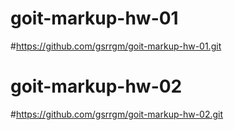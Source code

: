 # goit-markup-hw-01
#https://github.com/gsrrgm/goit-markup-hw-01.git
# goit-markup-hw-02
#https://github.com/gsrrgm/goit-markup-hw-02.git

